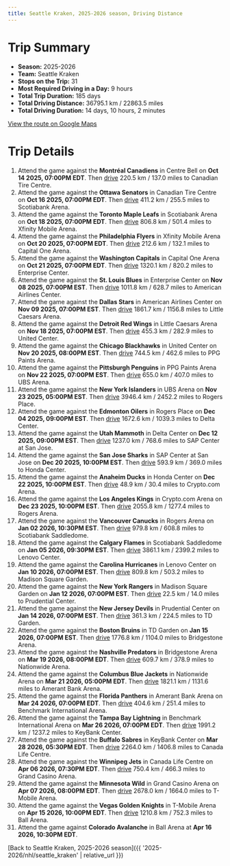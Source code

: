 ```yaml
---
title: Seattle Kraken, 2025-2026 season, Driving Distance
---
```


# Trip Summary
- **Season:** 2025-2026
- **Team:** Seattle Kraken
- **Stops on the Trip:** 31
- **Most Required Driving in a Day:** 9 hours
- **Total Trip Duration:** 185 days
- **Total Driving Distance:** 36795.1 km / 22863.5 miles
- **Total Driving Duration:** 14 days, 10 hours, 2 minutes

[View the route on Google Maps](https://www.google.com/maps/dir/Centre+Bell+Montréal/Canadian+Tire+Centre+Ottawa/Scotiabank+Arena+Toronto/Xfinity+Mobile+Arena+Philadelphia/Capital+One+Arena+Washington/Enterprise+Center+St.+Louis/American+Airlines+Center+Dallas/Little+Caesars+Arena+Detroit/United+Center+Chicago/PPG+Paints+Arena+Pittsburgh/UBS+Arena+New+York/Rogers+Place+Edmonton/Delta+Center+Utah/SAP+Center+at+San+Jose+San+Jose/Honda+Center+Anaheim/Crypto.com+Arena+Los+Angeles/Rogers+Arena+Vancouver/Scotiabank+Saddledome+Calgary/Lenovo+Center+Carolina/Madison+Square+Garden+New+York/Prudential+Center+New+Jersey/TD+Garden+Boston/Bridgestone+Arena+Nashville/Nationwide+Arena+Columbus/Amerant+Bank+Arena+Florida/Benchmark+International+Arena+Tampa+Bay/KeyBank+Center+Buffalo/Canada+Life+Centre+Winnipeg/Grand+Casino+Arena+Minnesota/T-Mobile+Arena+Vegas/Ball+Arena+Colorado)

# Trip Details
1. Attend the game against the **Montréal Canadiens** in Centre Bell on **Oct 14 2025, 07:00PM EDT**. Then [drive](https://www.google.com/maps/dir/Centre+Bell+Montréal/Canadian+Tire+Centre+Ottawa) 220.5 km / 137.0 miles to Canadian Tire Centre.
2. Attend the game against the **Ottawa Senators** in Canadian Tire Centre on **Oct 16 2025, 07:00PM EDT**. Then [drive](https://www.google.com/maps/dir/Canadian+Tire+Centre+Ottawa/Scotiabank+Arena+Toronto) 411.2 km / 255.5 miles to Scotiabank Arena.
3. Attend the game against the **Toronto Maple Leafs** in Scotiabank Arena on **Oct 18 2025, 07:00PM EDT**. Then [drive](https://www.google.com/maps/dir/Scotiabank+Arena+Toronto/Xfinity+Mobile+Arena+Philadelphia) 806.8 km / 501.4 miles to Xfinity Mobile Arena.
4. Attend the game against the **Philadelphia Flyers** in Xfinity Mobile Arena on **Oct 20 2025, 07:00PM EDT**. Then [drive](https://www.google.com/maps/dir/Xfinity+Mobile+Arena+Philadelphia/Capital+One+Arena+Washington) 212.6 km / 132.1 miles to Capital One Arena.
5. Attend the game against the **Washington Capitals** in Capital One Arena on **Oct 21 2025, 07:00PM EDT**. Then [drive](https://www.google.com/maps/dir/Capital+One+Arena+Washington/Enterprise+Center+St.+Louis) 1320.1 km / 820.2 miles to Enterprise Center.
6. Attend the game against the **St. Louis Blues** in Enterprise Center on **Nov 08 2025, 07:00PM EST**. Then [drive](https://www.google.com/maps/dir/Enterprise+Center+St.+Louis/American+Airlines+Center+Dallas) 1011.8 km / 628.7 miles to American Airlines Center.
7. Attend the game against the **Dallas Stars** in American Airlines Center on **Nov 09 2025, 07:00PM EST**. Then [drive](https://www.google.com/maps/dir/American+Airlines+Center+Dallas/Little+Caesars+Arena+Detroit) 1861.7 km / 1156.8 miles to Little Caesars Arena.
8. Attend the game against the **Detroit Red Wings** in Little Caesars Arena on **Nov 18 2025, 07:00PM EST**. Then [drive](https://www.google.com/maps/dir/Little+Caesars+Arena+Detroit/United+Center+Chicago) 455.3 km / 282.9 miles to United Center.
9. Attend the game against the **Chicago Blackhawks** in United Center on **Nov 20 2025, 08:00PM EST**. Then [drive](https://www.google.com/maps/dir/United+Center+Chicago/PPG+Paints+Arena+Pittsburgh) 744.5 km / 462.6 miles to PPG Paints Arena.
10. Attend the game against the **Pittsburgh Penguins** in PPG Paints Arena on **Nov 22 2025, 07:00PM EST**. Then [drive](https://www.google.com/maps/dir/PPG+Paints+Arena+Pittsburgh/UBS+Arena+New+York) 655.0 km / 407.0 miles to UBS Arena.
11. Attend the game against the **New York Islanders** in UBS Arena on **Nov 23 2025, 05:00PM EST**. Then [drive](https://www.google.com/maps/dir/UBS+Arena+New+York/Rogers+Place+Edmonton) 3946.4 km / 2452.2 miles to Rogers Place.
12. Attend the game against the **Edmonton Oilers** in Rogers Place on **Dec 04 2025, 09:00PM EST**. Then [drive](https://www.google.com/maps/dir/Rogers+Place+Edmonton/Delta+Center+Utah) 1672.6 km / 1039.3 miles to Delta Center.
13. Attend the game against the **Utah Mammoth** in Delta Center on **Dec 12 2025, 09:00PM EST**. Then [drive](https://www.google.com/maps/dir/Delta+Center+Utah/SAP+Center+at+San+Jose+San+Jose) 1237.0 km / 768.6 miles to SAP Center at San Jose.
14. Attend the game against the **San Jose Sharks** in SAP Center at San Jose on **Dec 20 2025, 10:00PM EST**. Then [drive](https://www.google.com/maps/dir/SAP+Center+at+San+Jose+San+Jose/Honda+Center+Anaheim) 593.9 km / 369.0 miles to Honda Center.
15. Attend the game against the **Anaheim Ducks** in Honda Center on **Dec 22 2025, 10:00PM EST**. Then [drive](https://www.google.com/maps/dir/Honda+Center+Anaheim/Crypto.com+Arena+Los+Angeles) 48.9 km / 30.4 miles to Crypto.com Arena.
16. Attend the game against the **Los Angeles Kings** in Crypto.com Arena on **Dec 23 2025, 10:00PM EST**. Then [drive](https://www.google.com/maps/dir/Crypto.com+Arena+Los+Angeles/Rogers+Arena+Vancouver) 2055.8 km / 1277.4 miles to Rogers Arena.
17. Attend the game against the **Vancouver Canucks** in Rogers Arena on **Jan 02 2026, 10:30PM EST**. Then [drive](https://www.google.com/maps/dir/Rogers+Arena+Vancouver/Scotiabank+Saddledome+Calgary) 979.8 km / 608.8 miles to Scotiabank Saddledome.
18. Attend the game against the **Calgary Flames** in Scotiabank Saddledome on **Jan 05 2026, 09:30PM EST**. Then [drive](https://www.google.com/maps/dir/Scotiabank+Saddledome+Calgary/Lenovo+Center+Carolina) 3861.1 km / 2399.2 miles to Lenovo Center.
19. Attend the game against the **Carolina Hurricanes** in Lenovo Center on **Jan 10 2026, 07:00PM EST**. Then [drive](https://www.google.com/maps/dir/Lenovo+Center+Carolina/Madison+Square+Garden+New+York) 809.8 km / 503.2 miles to Madison Square Garden.
20. Attend the game against the **New York Rangers** in Madison Square Garden on **Jan 12 2026, 07:00PM EST**. Then [drive](https://www.google.com/maps/dir/Madison+Square+Garden+New+York/Prudential+Center+New+Jersey) 22.5 km / 14.0 miles to Prudential Center.
21. Attend the game against the **New Jersey Devils** in Prudential Center on **Jan 14 2026, 07:00PM EST**. Then [drive](https://www.google.com/maps/dir/Prudential+Center+New+Jersey/TD+Garden+Boston) 361.3 km / 224.5 miles to TD Garden.
22. Attend the game against the **Boston Bruins** in TD Garden on **Jan 15 2026, 07:00PM EST**. Then [drive](https://www.google.com/maps/dir/TD+Garden+Boston/Bridgestone+Arena+Nashville) 1776.8 km / 1104.0 miles to Bridgestone Arena.
23. Attend the game against the **Nashville Predators** in Bridgestone Arena on **Mar 19 2026, 08:00PM EDT**. Then [drive](https://www.google.com/maps/dir/Bridgestone+Arena+Nashville/Nationwide+Arena+Columbus) 609.7 km / 378.9 miles to Nationwide Arena.
24. Attend the game against the **Columbus Blue Jackets** in Nationwide Arena on **Mar 21 2026, 05:00PM EDT**. Then [drive](https://www.google.com/maps/dir/Nationwide+Arena+Columbus/Amerant+Bank+Arena+Florida) 1821.1 km / 1131.6 miles to Amerant Bank Arena.
25. Attend the game against the **Florida Panthers** in Amerant Bank Arena on **Mar 24 2026, 07:00PM EDT**. Then [drive](https://www.google.com/maps/dir/Amerant+Bank+Arena+Florida/Benchmark+International+Arena+Tampa+Bay) 404.6 km / 251.4 miles to Benchmark International Arena.
26. Attend the game against the **Tampa Bay Lightning** in Benchmark International Arena on **Mar 26 2026, 07:00PM EDT**. Then [drive](https://www.google.com/maps/dir/Benchmark+International+Arena+Tampa+Bay/KeyBank+Center+Buffalo) 1991.2 km / 1237.2 miles to KeyBank Center.
27. Attend the game against the **Buffalo Sabres** in KeyBank Center on **Mar 28 2026, 05:30PM EDT**. Then [drive](https://www.google.com/maps/dir/KeyBank+Center+Buffalo/Canada+Life+Centre+Winnipeg) 2264.0 km / 1406.8 miles to Canada Life Centre.
28. Attend the game against the **Winnipeg Jets** in Canada Life Centre on **Apr 06 2026, 07:30PM EDT**. Then [drive](https://www.google.com/maps/dir/Canada+Life+Centre+Winnipeg/Grand+Casino+Arena+Minnesota) 750.4 km / 466.3 miles to Grand Casino Arena.
29. Attend the game against the **Minnesota Wild** in Grand Casino Arena on **Apr 07 2026, 08:00PM EDT**. Then [drive](https://www.google.com/maps/dir/Grand+Casino+Arena+Minnesota/T-Mobile+Arena+Vegas) 2678.0 km / 1664.0 miles to T-Mobile Arena.
30. Attend the game against the **Vegas Golden Knights** in T-Mobile Arena on **Apr 15 2026, 10:00PM EDT**. Then [drive](https://www.google.com/maps/dir/T-Mobile+Arena+Vegas/Ball+Arena+Colorado) 1210.8 km / 752.3 miles to Ball Arena.
31. Attend the game against **Colorado Avalanche** in Ball Arena at **Apr 16 2026, 10:30PM EDT**.

[Back to Seattle Kraken, 2025-2026 season]({{ '2025-2026/nhl/seattle_kraken' | relative_url }})
